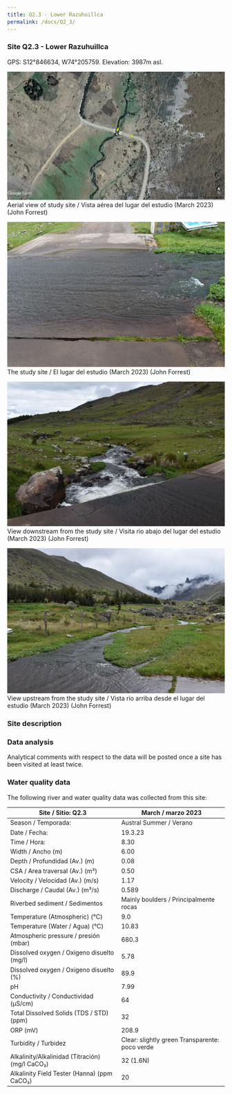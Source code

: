 ```yaml
---
title: Q2.3 - Lower Razuhuillca
permalink: /docs/Q2_3/
---
```



### Site Q2.3 - Lower Razuhuillca

GPS: S12°846634, W74°205759. 
Elevation:  3987m asl.


![Q2.3](/assets/sites/Q2.3.jpg)
Aerial view of study site / Vista aérea del lugar del estudio (March 2023) (John Forrest)


![Q2.3site](/assets/sites/Q2.3site.jpg)
The study site / El lugar del estudio (March 2023) (John Forrest)


![Q2.3downstream](/assets/sites/Q2.3downstream.jpg)
View downstream from the study site / Visita rio abajo del lugar del estudio (March 2023) (John Forrest)


![Q2.3upstream](/assets/sites/Q2.3upstream.jpg)
View upstream from the study site / Vista rio arriba desde el lugar del estudio (March 2023) (John Forrest)


### Site description



### Data analysis

Analytical comments with respect to the data will be posted once a site has been visited at least twice.

### Water quality data

The following river and water quality data was collected from this site:

|     Site / Sitio: Q2.3                                   |     March / marzo 2023                                           |
|----------------------------------------------------------|----------------------------------------------------------|
|     Season / Temporada:                                  |     Austral Summer / Verano                              |
|     Date / Fecha:                                        |     19.3.23                                              |
|     Time / Hora:                                         |     8.30                                                 |
|     Width / Ancho (m)                                    |     6.00                                                 |
|     Depth / Profundidad (Av.) (m)                        |     0.08                                                 |
|     CSA / Area traversal (Av.) (m²)                      |     0.50                                                 |
|     Velocity / Velocidad  (Av.) (m/s)                    |     1.17                                                 |
|     Discharge / Caudal (Av.) (m³/s)                      |     0.589                                                |
|     Riverbed sediment / Sedimentos                       |     Mainly boulders / Principalmente rocas               |
|     Temperature (Atmospheric) (°C)                       |     9.0                                                  |
|     Temperature (Water / Agua) (°C)                      |     10.83                                                |
|     Atmospheric pressure / presión (mbar)                |     680.3                                                |
|     Dissolved oxygen /   Oxigeno disuelto (mg/l)         |     5.78                                                 |
|     Dissolved oxygen / Oxigeno disuelto (%)              |     89.9                                                 |
|     pH                                                   |     7.99                                                 |
|     Conductivity / Conductividad (µS/cm)                 |     64                                                   |
|     Total Dissolved Solids (TDS / STD)  (ppm)            |     32                                                   |
|     ORP (mV)                                             |     208.9                                                |
|     Turbidity / Turbidez                                 |     Clear: slightly green Transparente:   poco verde     |
|     Alkalinity/Alkalinidad   (Titración) (mg/l CaCO₃)    |     32 (1.6N)                                            |
|     Alkalinity Field Tester (Hanna) (ppm CaCO₃)          |     20                                                   |

